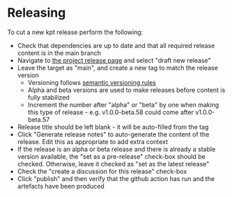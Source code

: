 # Releasing

To cut a new kpt release perform the following:

- Check that dependencies are up to date and that all required release content is in the main branch
- Navigate to [the project release page](https://github.com/kptdev/kpt/releases) and select "draft new release"
- Leave the target as "main", and create a new tag to match the release version
  - Versioning follows [semantic versioning rules](http://semver.org/)
  - Alpha and beta versions are used to make releases before content is fully stabilized
  - Increment the number after "alpha" or "beta" by one when making this type of release - e.g. v1.0.0-beta.58 could come after v1.0.0-beta.57
- Release title should be left blank - it will be auto-filled from the tag
- Click "Generate release notes" to auto-generate the content of the release. Edit this as appropriate to add extra context
- If the release is an alpha or beta release and there is already a stable version available, the "set as a pre-release" check-box should be checked. Otherwise, leave it checked as "set as the latest release"
- Check the "create a discussion for this release" check-box
- Click "publish" and then verify that the github action has run and the artefacts have been produced

